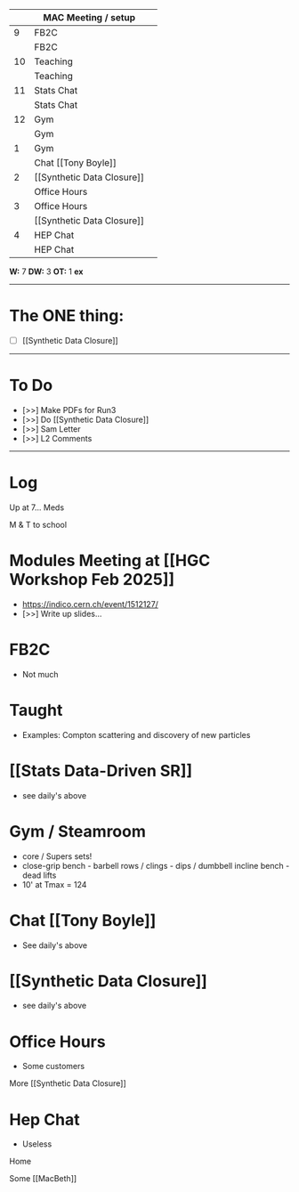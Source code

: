 
|     | MAC Meeting / setup        |     |
| --- | -------------------------- | --- |
| 9   | FB2C                       |     |
|     | FB2C                       |     |
| 10  | Teaching                   |     |
|     | Teaching                   |     |
| 11  | Stats Chat                 |     |
|     | Stats Chat                 |     |
| 12  | Gym                        |     |
|     | Gym                        |     |
| 1   | Gym                        |     |
|     | Chat [[Tony Boyle]]        |     |
| 2   | [[Synthetic Data Closure]] |     |
|     | Office Hours               |     |
| 3   | Office Hours               |     |
|     | [[Synthetic Data Closure]] |     |
| 4   | HEP Chat                   |     |
|     | HEP Chat                   |     |

**W:** 7 
**DW:** 3
**OT:** 1
**ex** 

---
# The ONE thing: 
- [ ] [[Synthetic Data Closure]]

---
# To Do

- [>>] Make PDFs for Run3 
- [>>] Do  [[Synthetic Data Closure]]
- [>>] Sam Letter
- [>>] L2 Comments

---

# Log

Up at 7... Meds

M & T to school 

# Modules Meeting at  [[HGC Workshop Feb 2025]]
- https://indico.cern.ch/event/1512127/
- [>>] Write up slides...


# FB2C
- Not much 

# Taught 
- Examples: Compton scattering and discovery of new particles


# [[Stats Data-Driven SR]]
- see daily's above

# Gym / Steamroom 
- core / Supers sets! 
- close-grip bench - barbell rows / clings - dips / dumbbell incline bench - dead lifts
- 10' at Tmax = 124

# Chat [[Tony Boyle]]
- See daily's above

# [[Synthetic Data Closure]]
- see daily's above

# Office Hours
- Some customers 

More [[Synthetic Data Closure]]

# Hep Chat
- Useless

Home 

Some [[MacBeth]]

